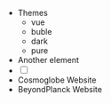 <ul>
  <li>Themes
    <ul>
      <li><a data-theme="vue">vue</a></li>
      <li><a data-theme="buble">buble</a></li>
      <li><a data-theme="dark">dark</a></li>
      <li><a data-theme="pure">pure</a></li>
    </ul>
  </li>
  <li>Another element</li>
  <li>
    <!-- Rounded switch -->
    <label class="switch">
      <input type="checkbox">
      <span class="slider round"></span>
    </label>
  </li>
  <li>Cosmoglobe Website</li>
  <li>BeyondPlanck Website</li>
</ul>


<script>
  var preview = Docsify.dom.find('.demo-theme-preview');
  var themes = Docsify.dom.findAll('[rel="stylesheet"]');

  preview.onclick = function (e) {
     var title = e.target.getAttribute('data-theme');

     themes.forEach(function (theme) {
        theme.disabled = theme.title !== title;
     });
  };
</script>
